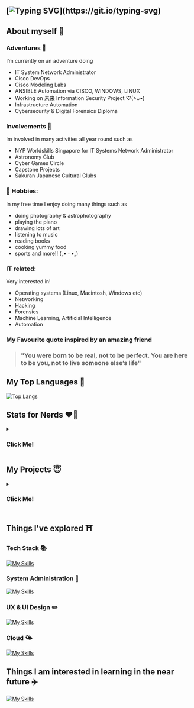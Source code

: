 ## [![Typing SVG](https://readme-typing-svg.herokuapp.com?font=Alice&size=32&pause=1000&color=F77373&width=450&lines=Hello+Welcome+%D9%A9(%CB%8A%E1%97%9C%CB%8B)%D9%88+%F0%9F%8C%9F!!)](https://git.io/typing-svg)

<!--
**Solaireis/Solaireis** is a ✨ _special_ ✨ repository because its `README.md` (this file) appears on your GitHub profile.

Here are some ideas to get you started: -->

## About myself 🌻
### Adventures 🔭 
I’m currently on an adventure doing 
- IT System Network Administrator 
- Cisco DevOps 
- Cisco Modeling Labs
- ANSIBLE Automation via CISCO, WINDOWS, LINUX
- Working on 未来 Information Security Project ♡(>ᴗ•)
- Infrastructure Automation
- Cybersecurity & Digital Forensics Diploma


### Involvements 🌱 
Im involved in many activities all year round such as 
-  NYP Worldskills Singapore for IT Systems Network Administrator 
-  Astronomy Club 
-  Cyber Games Circle 
-  Capstone Projects 
-  Sakuran Japanese Cultural Clubs


### 🧋 Hobbies: 
In my free time I enjoy doing many things such as 
- doing photography & astrophotography
- playing the piano
- drawing lots of art 
- listening to music 
- reading books
- cooking yummy food
- sports and more!! („• ֊ •„)

### IT related:
Very interested in!
- Operating systems (Linux, Macintosh, Windows etc)
- Networking
- Hacking
- Forensics
- Machine Learning, Artificial Intelligence 
- Automation

### My Favourite quote inspired by an amazing friend
 > ### "You were born to be real, not to be perfect. You are here to be you, not to live someone else’s life"


## My Top Languages 🌟
[![Top Langs](https://github-readme-stats.vercel.app/api/top-langs/?username=Solaireis&langs_count=15)](https://github.com/anuraghazra/github-readme-stats)

## Stats for Nerds ❤️‍🔥
<details>
  <summary>
        <h3>
          <span style="colour:#FFDAB9;">
            Click Me!
          </span>
       </h3>
    </summary>
    
![Sola's GitHub stats](https://github-readme-stats.vercel.app/api?username=Solaireis&bg_color=30,e96443,904e95&title_color=fff&text_color=fff)

![GitHub Streak](https://streak-stats.demolab.com/?user=Solaireis&theme=light)

</details> 

## My Projects 😇
<details>
  <summary>
        <h3>
          <span style="colour:#FFDAB9;">
            Click Me!
          </span>
       </h3>
    </summary>
  
## Website Projects 🎉 <!-- turn this into a table with desc -->

 
  | Number  | Website Projects 🌸 |
  | ------------- | ------------- |
  | 1 | [Mirai Infosecurity project](https://github.com/Solaireis/CWC-ISPJ)  |
  | 2 | [Coursefinity Web Application Security Project](https://github.com/Solaireis/CWC-Application-Security-Project) |
  | 3 | [BrasBasahBookStore Web Application](https://github.com/Solaireis/1566-App-dev-Team-2) |
  | 4 | [Nanyang Poly Astronomy Club Page](https://github.com/Solaireis/NYP-ASTRO) |
  | 5 | [Pear Inc, Product Web Page](https://github.com/Solaireis/PearInc) |
  
 
  



## Coding Projects 💻 <!-- turn this into a table with desc -->

  
 | Number  | Coding Projects ✨ |
  | ------------- | ------------- |
  | 1 | [Python Vending Machine](https://github.com/Solaireis/Vending-Machine/tree/main) |
  | 2 | [Data Structures and Algorithm Hotel Booking](https://github.com/Solaireis/DataStructures-Algorithms/tree/main/201520M_ASSN) |
  | 3 | [Data Sturctures and Algorithm Assignment](https://github.com/Solaireis/DataStructures-Algorithms/tree/main/DSA%20Submission%20Assignment%202) |

## WSS Projects  <!-- turn this into a table with desc -->
 - [ANSIBLE](https://github.com/Solaireis/ANSIBLE)

## Competitions Writeups 🎯 <!-- turn this into a table with desc -->

   - [CQC CTF Qualifiers](https://github.com/Solaireis/CTF-Writeups/tree/main/NYP-CGC-Qual)
   - [CodeForces](https://github.com/Solaireis/Comps-Writeups/tree/main/Non-CTF/Code-Forces)
   
</details>

## Things I've explored ⛩️ <!-- turn this into a table with desc -->

### Tech Stack 📚
[![My Skills](https://skillicons.dev/icons?i=js,html,css,python,cloudflare,gcp,mysql,flask,bootstrap,tailwind,nodejs,mongodb,&theme=light)](https://skillicons.dev)

### System Administration 🔐
[![My Skills](https://skillicons.dev/icons?i=powershell,bash,ansible,&theme=light)](https://skillicons.dev)

### UX & UI Design ✏️
[![My Skills](https://skillicons.dev/icons?i=figma,xd,&theme=light)](https://skillicons.dev)

### Cloud 🌤️
[![My Skills](https://skillicons.dev/icons?i=azure,gcp,&theme=light)](https://skillicons.dev)

## Things I am interested in learning in the near future ✈️ <!-- turn this into a table with desc -->
[![My Skills](https://skillicons.dev/icons?i=aws,cpp,c,cs,docker,firebase,pytorch,selenium,unreal,arduino&theme=light)](https://skillicons.dev)



